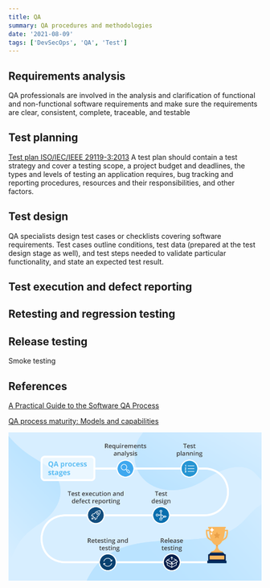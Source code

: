 ```yaml
---
title: QA
summary: QA procedures and methodologies
date: '2021-08-09'
tags: ['DevSecOps', 'QA', 'Test']
---
```


## Requirements analysis

QA professionals are involved in the analysis and clarification of functional
and non-functional software requirements and make sure the requirements are
clear, consistent, complete, traceable, and testable

## Test planning

[Test plan ISO/IEC/IEEE 29119-3:2013](https://www.iso.org/standard/56737.html)
A test plan should contain a test strategy and cover a testing scope, a project
budget and deadlines, the types and levels of testing an application requires,
bug tracking and reporting procedures, resources and their responsibilities,
and other factors.

## Test design

QA specialists design test cases or checklists covering software requirements.
Test cases outline conditions, test data (prepared at the test design stage as
well), and test steps needed to validate particular functionality, and
state an expected test result.

## Test execution and defect reporting

## Retesting and regression testing

## Release testing

Smoke testing

## References

[A Practical Guide to the Software QA Process](https://www.scnsoft.com/blog/qa-process)

[QA process maturity: Models and capabilities](https://www.scnsoft.com/blog/qa-process-maturity-models-and-capabilities)

![QA process](./guide-to-the-sw-qa-process-steps.png)
